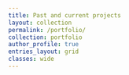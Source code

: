 ```yaml
---
title: Past and current projects
layout: collection
permalink: /portfolio/
collection: portfolio
author_profile: true
entries_layout: grid
classes: wide
---
```

